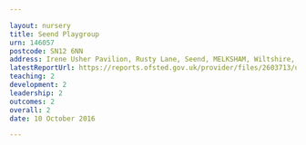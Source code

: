 ```yaml
---

layout: nursery
title: Seend Playgroup
urn: 146057
postcode: SN12 6NN
address: Irene Usher Pavilion, Rusty Lane, Seend, MELKSHAM, Wiltshire, SN12 6NN
latestReportUrl: https://reports.ofsted.gov.uk/provider/files/2603713/urn/146057.pdf
teaching: 2
development: 2
leadership: 2
outcomes: 2
overall: 2
date: 10 October 2016

---
```

